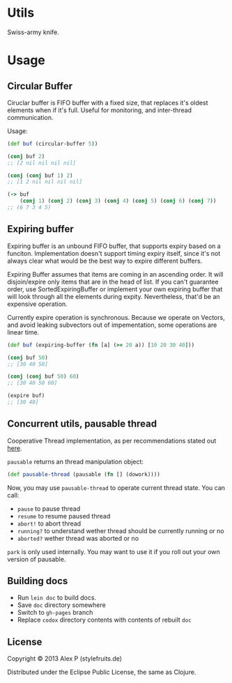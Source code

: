 # Utils

Swiss-army knife.

# Usage

## Circular Buffer

Ciruclar buffer is FIFO buffer with a fixed size, that replaces it's oldest
elements when if it's full. Useful for monitoring, and inter-thread communication.

Usage:

```clojure
(def buf (circular-buffer 5))

(conj buf 2)
;; [2 nil nil nil nil]

(conj (conj buf 1) 2)
;; [1 2 nil nil nil nil]

(-> buf
    (conj 1) (conj 2) (conj 3) (conj 4) (conj 5) (conj 6) (conj 7))
;; (6 7 3 4 5)
```

## Expiring buffer

Expiring buffer is an unbound FIFO buffer, that supports expiry based on a funciton.
Implementation doesn't support timing expiry itself, since it's not always clear what
would be the best way to expire different buffers.

Expiring Buffer assumes that items are coming in an ascending order. It will disjoin/expire
only items that are in the head of list. If you can't guarantee order, use SortedExpiringBuffer
or implement your own expiring buffer that will look through all the elements during expity.
Nevertheless, that'd be an expensive operation.

Currently expire operation is synchronous. Because we operate on Vectors, and avoid leaking
subvectors out of impementation, some operations are linear time.

```clojure
(def buf (expiring-buffer (fn [a] (>= 20 a)) [10 20 30 40]))

(conj buf 50)
;; [30 40 50]

(conj (conj buf 50) 60)
;; [30 40 50 60]

(expire buf)
;; [30 40]
```

## Concurrent utils, pausable thread

Cooperative Thread implementation, as per recommendations stated out [here](http://docs.oracle.com/javase/1.5.0/docs/guide/misc/threadPrimitiveDeprecation.html).

`pausable` returns an thread manipulation object:

```clojure
(def pausable-thread (pausable (fn [] (dowork))))
```

Now, you may use `pausable-thread` to operate current thread state. You can call:

  * `pause` to pause thread
  * `resume` to resume paused thread
  * `abort!` to abort thread
  * `running?` to understand wether thread should be currently running or no
  * `aborted?` wether thread was aborted or no

`park` is only used internally. You may want to use it if you roll out your own version of pausable.

## Building docs

  * Run `lein doc` to build docs. 
  * Save `doc` directory somewhere
  * Switch to `gh-pages` branch
  * Replace `codox` directory contents with contents of rebuilt `doc`

## License

Copyright © 2013 Alex P (stylefruits.de)

Distributed under the Eclipse Public License, the same as Clojure.
